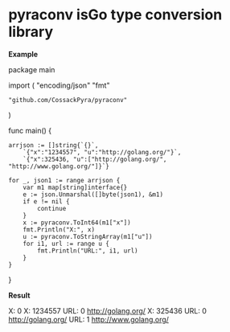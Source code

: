 # pyraconv isGo type conversion library

__Example__

  package main
  
  import (
  	"encoding/json"
  	"fmt"
  
  	"github.com/CossackPyra/pyraconv"
  )
  
  func main() {
  
  	arrjson := []string{`{}`,
  		`{"x":"1234557", "u":"http://golang.org/"}`,
  		`{"x":325436, "u":["http://golang.org/", "http://www.golang.org/"]}`}
  
  	for _, json1 := range arrjson {
  		var m1 map[string]interface{}
  		e := json.Unmarshal([]byte(json1), &m1)
  		if e != nil {
  			continue
  		}
  		x := pyraconv.ToInt64(m1["x"])
  		fmt.Println("X:", x)
  		u := pyraconv.ToStringArray(m1["u"])
  		for i1, url := range u {
  			fmt.Println("URL:", i1, url)
  		}
  	}
  
  }

__Result__

  X: 0
  X: 1234557
  URL: 0 http://golang.org/
  X: 325436
  URL: 0 http://golang.org/
  URL: 1 http://www.golang.org/



